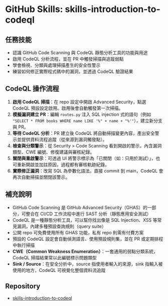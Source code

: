 # GitHub Skills: skills-introduction-to-codeql

## 任務技能
- 認識 GitHub Code Scanning 與 CodeQL 靜態分析工具的功能與用途  
- 啟用 CodeQL 分析流程，並在 PR 中觸發掃描與追蹤弱點  
- 學會檢視、分類與處理掃描產生的安全性警示  
- 練習如何修正實際程式碼中的漏洞，並透過 CodeQL 驗證結果  

## CodeQL 操作流程
1. **啟用 CodeQL 掃描**：在 repo 設定中開啟 Advanced Security，點選 CodeQL 預設設定啟用。啟用後會自動觸發第一次掃描。
2. **模擬漏洞建立 PR**：編輯 `routes.py` 注入 SQL injection 式的語句（例如 `"SELECT * FROM books WHERE name LIKE '%" + name + "%'"`），建立新分支與 PR。
3. **等待 CodeQL 分析**：PR 建立後 CodeQL 將自動掃描變更內容，產出安全警示並提供資料流程追蹤（從來源到漏洞觸發點）。
4. **檢查與分類警示**：從 Security > Code Scanning 看到開啟的警示，內含漏洞類型、CWE 編號、修復建議與審核紀錄。
5. **關閉與重啟警示**：可透過 UI 將警示標示為「已關閉（如：只用於測試）」，也可重新開啟並加註原因，過程都有審核軌跡紀錄。
6. **實際修正漏洞**：改寫 SQL 為參數化語法，直接 commit 到 main，CodeQL 會再次自動掃描並關閉該警示。

## 補充說明
- GitHub Code Scanning 是 GitHub Advanced Security（GHAS）的一部分，可整合在 CI/CD 工作流程中進行 SAST 分析（靜態應用安全測試）
- CodeQL 是一種靜態分析工具，可以幫你找出像是 SQL Injection、XSS 等常見漏洞，內建多種預設查詢規則（query suite）
- 公開 repo 可免費使用所有 GHAS 功能，私有 repo 則需有付費方案
- 預設的 CodeQL 設定會自動偵測語言、使用預設規則集，並在 PR 或定期排程中執行掃描
- **CWE（Common Weakness Enumeration）**：一套通用的弱點分類系統，CodeQL 掃描結果常以此編號標示問題類型
- **Sink / Source**：在安全分析中，source 指使用者輸入的來源，sink 指輸入被使用的地方，CodeQL 可視覺化整個資料流追蹤

## Repository
- [skills-introduction-to-codeql](https://github.com/zoelinsg/skills-introduction-to-codeql)
